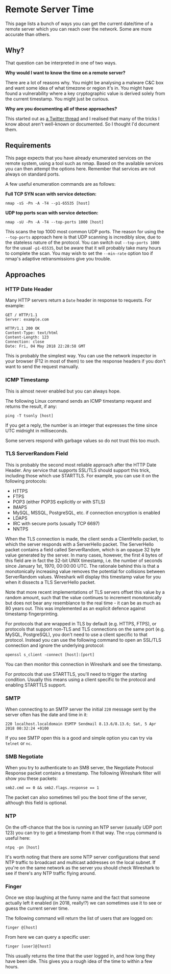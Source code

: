 # Remote Server Time

This page lists a bunch of ways you can get the current date/time of a remote server which you can reach over the network. Some are more accurate than others.

## Why?

That question can be interpreted in one of two ways.

**Why would I want to know the time on a remote server?**

There are a lot of reasons why. You might be analysing a malware C&C box and want some idea of what timezone or region it's in. You might have found a vulnerability where a key cryptographic value is derived solely from the current timestamp. You might just be curious.

**Why are you documenting all of these approaches?**

This started out as [a Twitter thread](https://twitter.com/hedgeberg/status/992121613909942272) and I realised that many of the tricks I know about aren't well-known or documented. So I thought I'd document them.

## Requirements

This page expects that you have already enumerated services on the remote system, using a tool such as nmap. Based on the available services you can then attempt the options here. Remember that services are not always on standard ports.

A few useful enumeration commands are as follows:

**Full TCP SYN scan with service detection:**

```
nmap -sS -Pn -A -T4 --p1-65535 [host]
```

**UDP top ports scan with service detection:**

```
nmap -sU -Pn -A -T4 --top-ports 1000 [host]
```

This scans the top 1000 most common UDP ports. The reason for using the `--top-ports` approach here is that UDP scanning is incredibly slow, due to the stateless nature of the protocol. You can switch out `--top-ports 1000` for the usual `-p1-65535`, but be aware that it will probably take many hours to complete the scan. You may wish to set the `--min-rate` option too if nmap's adaptive retransmissions give you trouble.

## Approaches

### HTTP Date Header

Many HTTP servers return a `Date` header in response to requests. For example:

```
GET / HTTP/1.1
Server: example.com

HTTP/1.1 200 OK
Content-Type: text/html
Content-Length: 123
Connection: close
Date: Fri, 04 May 2018 22:28:58 GMT
```

This is probably the simplest way. You can use the network inspector in your browser (F12 in most of them) to see the response headers if you don't want to send the request manually.

### ICMP Timestamp

This is almost never enabled but you can always hope.

The following Linux command sends an ICMP timestamp request and returns the result, if any:

```
ping -T tsonly [host]
```

If you get a reply, the number is an integer that expresses the time since UTC midnight in milliseconds. 

Some servers respond with garbage values so do not trust this too much.

### TLS ServerRandom Field

This is probably the second most reliable approach after the HTTP Date Header. Any service that supports SSL/TLS should support this trick, including those which use STARTTLS. For example, you can use it on the following protocols:

* HTTPS
* FTPS
* POP3 (either POP3S explicitly or with STLS)
* IMAPS
* MySQL, MSSQL, PostgreSQL, etc. if connection encryption is enabled
* LDAPS
* IRC with secure ports (usually TCP 6697)
* NNTPS

When the TLS connection is made, the client sends a ClientHello packet, to which the server responds with a ServerHello packet. The ServerHello packet contains a field called ServerRandom, which is an opaque 32 byte value generated by the server. In many cases, however, the first 4 bytes of this field are in fact the 32-bit UNIX timestamp, i.e. the number of seconds since January 1st, 1970, 00:00:00 UTC. The rationale behind this is that a monotonically increasing value removes the potential for collisions between ServerRandom values. Wireshark will display this timestamp value for you when it dissects a TLS ServerHello packet.

Note that more recent implementations of TLS servers offset this value by a random amount, such that the value continues to increment monotonically but does not bear any resemblance to the real time - it can be as much as 80 years out. This was implemented as an explicit defence against timestamp fingerprinting.

For protocols that are wrapped in TLS by default (e.g. HTTPS, FTPS), or protocols that support non-TLS and TLS connections on the same port (e.g. MySQL, PostgreSQL), you don't need to use a client specific to that protocol. Instead you can use the following command to open an SSL/TLS connection and ignore the underlying protocol:

```
openssl s_client -connect [host]:[port]
```

You can then monitor this connection in Wireshark and see the timestamp.

For protocols that use STARTTLS, you'll need to trigger the starting condition. Usually this means using a client specific to the protocol and enabling STARTTLS support.

### SMTP

When connecting to an SMTP server the initial `220` message sent by the server often has the date and time in it:

```
220 localhost.localdomain ESMTP Sendmail 8.13.6/8.13.6; Sat, 5 Apr 2018 00:32:24 +0100
```

If you see SMTP open this is a good and simple option you can try via `telnet` or `nc`.

### SMB Negotiate

When you try to authenticate to an SMB server, the Negotiate Protocol Response packet contains a timestamp. The following Wireshark filter will show you these packets:

```
smb2.cmd == 0 && smb2.flags.response == 1
```

The packet can also sometimes tell you the boot time of the server, although this field is optional.

### NTP

On the off-chance that the box is running an NTP server (usually UDP port 123) you can try to get a timestamp from it that way. The `ntpq` command is useful here:

```
ntpq -pn [host]
```

It's worth noting that there are some NTP server configurations that send NTP traffic to broadcast and multicast addresses on the local subnet. If you're on the same network as the server you should check Wireshark to see if there's any NTP traffic flying around.

### Finger

Once we stop laughing at the funny name and the fact that someone actually left it enabled (in 2018, really!?) we can sometimes use it to see or guess the current server time.

The following command will return the list of users that are logged on:

```
finger @[host]
```

From here we can query a specific user:

```
finger [user]@[host]
```

This usually returns the time that the user logged in, and how long they have been idle. This gives you a rough idea of the time to within a few hours.